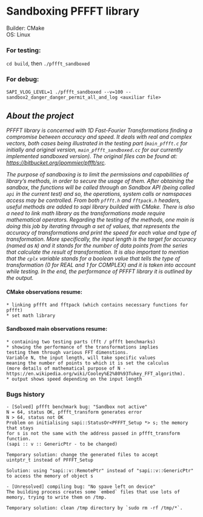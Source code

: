 # Sandboxing PFFFT library

Builder: CMake  
OS: Linux

### For testing: 
`cd build`, then `./pffft_sandboxed`

### For debug:
`SAPI_VLOG_LEVEL=1 ./pffft_sandboxed --v=100
--sandbox2_danger_danger_permit_all_and_log <auxiliar file>`

## ***About the project*** 
*PFFFT library is concerned with 1D Fast-Fourier Transformations finding a
compromise between accuracy and speed. It deals with real and complex
vectors, both cases being illustrated in the testing part (`main_pffft.c` 
for initially and original version, `main_pffft_sandboxed.cc` for our 
currently implemented sandboxed version).
The original files can be found at: https://bitbucket.org/jpommier/pffft/src.*

*The purpose of sandboxing is to limit the permissions and capabilities of 
library’s methods, in order to secure the usage of them. 
After obtaining the sandbox, the functions will be called through an 
Sandbox API (being called `api` in the current test) and so, the 
operations, system calls or namspaces access may be controlled. 
From both `pffft.h` and `fftpack.h` headers, useful methods are added to 
sapi library builded with CMake. There is also a need to link math library 
as the transformations made require mathematical operators. 
Regarding the testing of the methods, one main is doing this job by 
iterating through a set of values, that represents the accuracy of 
transformations and print the speed for each value and type of 
transformation. More specifically, the input length is the target for 
accuracy (named as `N`) and it stands for the number of data points from 
the series that calculate the result of transformation. It is also 
important to mention that the `cplx` variable stands for a boolean value 
that tells the type of transformation (0 for REAL and 1 for COMPLEX) and 
it is taken into account while testing.
In the end, the performance of PFFFT library it is outlined by the output.*

#### CMake observations resume:
    * linking pffft and fftpack (which contains necessary functions for pffft)
    * set math library 

#### Sandboxed main observations resume:
    * containing two testing parts (fft / pffft benchmarks)
    * showing the performance of the transformations implies 
    testing them through various FFT dimenstions. 
    Variable N, the input length, will take specific values 
    meaning the number of points to which it is set the calculus 
    (more details of mathematical purpose of N - https://en.wikipedia.org/wiki/Cooley%E2%80%93Tukey_FFT_algorithm). 
    * output shows speed depending on the input length

    

### Bugs history
    - [Solved] pffft benchmark bug: "Sandbox not active"  
    N = 64, status OK, pffft_transform generates error 
    N > 64, status not OK
    Problem on initialising sapi::StatusOr<PFFFT_Setup *> s; the memory that stays 
    for s is not the same with the address passed in pffft_transform function. 
    (sapi :: v :: GenericPtr - to be changed)

    Temporary solution: change the generated files to accept 
    uintptr_t instead of PFFFT_Setup

    Solution: using "sapi::v::RemotePtr" instead of "sapi::v::GenericPtr" 
    to access the memory of object s

    - [Unresolved] compiling bug: "No spave left on device"
    The building process creates some `embed` files that use lots of 
    memory, trying to write them on /tmp.
    
    Temporary solution: clean /tmp directory by `sudo rm -rf /tmp/*`.